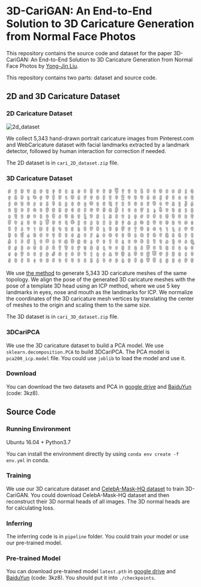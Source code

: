 # 3D-CariGAN: An End-to-End Solution to 3D Caricature Generation from Normal Face Photos

This repository contains the source code and dataset for the paper 3D-CariGAN: An End-to-End Solution to 3D Caricature Generation from Normal Face Photos by [Yong-Jin Liu](https://cg.cs.tsinghua.edu.cn/people/~Yongjin/Yongjin.htm).
 
This repository contains two parts: dataset and source code.

## 2D and 3D Caricature Dataset

### 2D Caricature Dataset

![2d_dataset](./fig/2d.jpg)

We collect 5,343 hand-drawn portrait caricature images from Pinterest.com and WebCaricature dataset with facial landmarks extracted by a landmark detector, followed by human interaction for correction if needed. 

The 2D dataset is in ```cari_2D_dataset.zip``` file.

### 3D Caricature Dataset

![3d_dataset](./fig/3d.jpg)

We use [the method](https://openaccess.thecvf.com/content_cvpr_2018/papers/Wu_Alive_Caricature_From_CVPR_2018_paper.pdf) to generate 5,343 3D caricature meshes of the same topology. We align the pose of the generated 3D caricature meshes with the pose of a template 3D head using an ICP method, where we use 5 key landmarks in eyes, nose and mouth as the landmarks for ICP. We normalize the coordinates of the 3D caricature mesh vertices by translating the center of meshes to the origin and scaling them to the same size.

The 3D dataset is in ```cari_3D_dataset.zip``` file.

### 3DCariPCA

We use the 3D caricature dataset to build a PCA model. We use ```sklearn.decomposition.PCA``` to build 3DCariPCA. The PCA model is ```pca200_icp.model``` file. You could use ```joblib``` to load the model and use it.

### Download

You can download the two datasets and PCA in [google drive](https://drive.google.com/drive/folders/13lYYHOIQN_jJG5d-mBglD0BjWY1lqOWy?usp=sharing) and [BaiduYun](https://pan.baidu.com/s/1rtFtOeixNS1CACaZagrNLw) (code: 3kz8).

## Source Code

### Running Environment

Ubuntu 16.04 + Python3.7

You can install the environment directly by using ```conda env create -f env.yml``` in conda.

### Training

We use our 3D caricature dataset and [CelebA-Mask-HQ dataset]() to train 3D-CariGAN. You could download CelebA-Mask-HQ dataset and then reconstruct their 3D normal heads of all images. The 3D normal heads are for calculating loss.

### Inferring

The inferring code is in ```pipeline``` folder. You could train your model or use our pre-trained model.

### Pre-trained Model

You can download pre-trained model ```latest.pth``` in [google drive](https://drive.google.com/drive/folders/13lYYHOIQN_jJG5d-mBglD0BjWY1lqOWy?usp=sharing) and [BaiduYun](https://pan.baidu.com/s/1rtFtOeixNS1CACaZagrNLw) (code: 3kz8). You should put it into ```./checkpoints```.